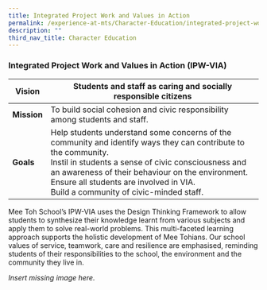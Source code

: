 ```yaml
---
title: Integrated Project Work and Values in Action
permalink: /experience-at-mts/Character-Education/integrated-project-work-and-values-in-action
description: ""
third_nav_title: Character Education
---
```

### Integrated Project Work and Values in Action (IPW-VIA)

| **Vision<br>** 	| Students and staff as caring and socially responsible citizens 	|
|---	|---	|
| **Mission<br>** 	| To build social cohesion and civic responsibility among students and staff. 	|
| **Goals<br>** 	| Help students understand some concerns of the community and identify ways they can contribute to the community.<br>Instil in students a sense of civic consciousness and an awareness of their behaviour on the environment.<br>Ensure all students are involved in VIA.<br>Build a community of civic-minded staff. 	|

Mee Toh School’s IPW-VIA uses the Design Thinking Framework to allow students to synthesize their knowledge learnt from various subjects and apply them to solve real-world problems. This multi-faceted learning approach supports the holistic development of Mee Tohians. Our school values of service, teamwork, care and resilience are emphasised, reminding students of their responsibilities to the school, the environment and the community they live in.

*Insert missing image here.*